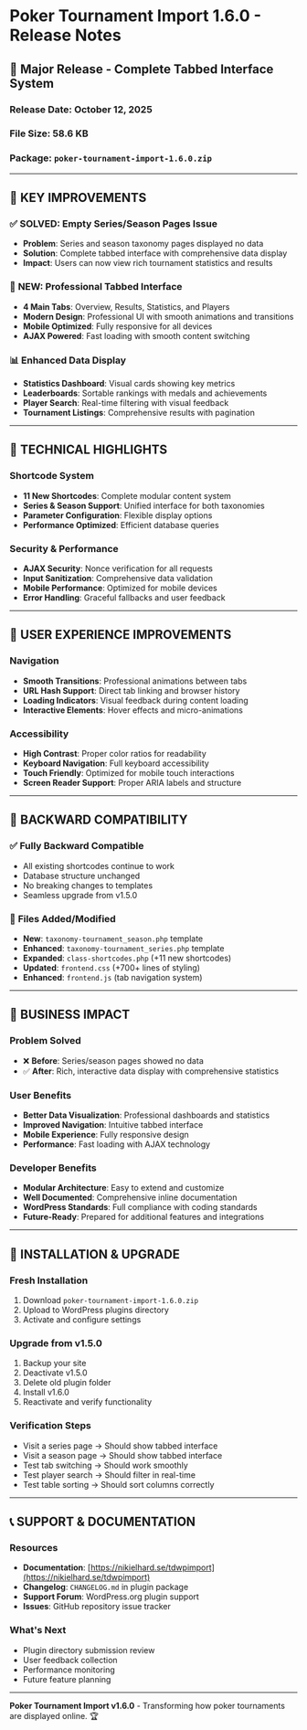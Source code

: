 # Poker Tournament Import 1.6.0 - Release Notes

## 🎉 Major Release - Complete Tabbed Interface System

### Release Date: October 12, 2025
### File Size: 58.6 KB
### Package: `poker-tournament-import-1.6.0.zip`

---

## 🚀 KEY IMPROVEMENTS

### ✅ **SOLVED: Empty Series/Season Pages Issue**
- **Problem**: Series and season taxonomy pages displayed no data
- **Solution**: Complete tabbed interface with comprehensive data display
- **Impact**: Users can now view rich tournament statistics and results

### 🎯 **NEW: Professional Tabbed Interface**
- **4 Main Tabs**: Overview, Results, Statistics, and Players
- **Modern Design**: Professional UI with smooth animations and transitions
- **Mobile Optimized**: Fully responsive for all devices
- **AJAX Powered**: Fast loading with smooth content switching

### 📊 **Enhanced Data Display**
- **Statistics Dashboard**: Visual cards showing key metrics
- **Leaderboards**: Sortable rankings with medals and achievements
- **Player Search**: Real-time filtering with visual feedback
- **Tournament Listings**: Comprehensive results with pagination

---

## 🔧 TECHNICAL HIGHLIGHTS

### Shortcode System
- **11 New Shortcodes**: Complete modular content system
- **Series & Season Support**: Unified interface for both taxonomies
- **Parameter Configuration**: Flexible display options
- **Performance Optimized**: Efficient database queries

### Security & Performance
- **AJAX Security**: Nonce verification for all requests
- **Input Sanitization**: Comprehensive data validation
- **Mobile Performance**: Optimized for mobile devices
- **Error Handling**: Graceful fallbacks and user feedback

---

## 📱 USER EXPERIENCE IMPROVEMENTS

### Navigation
- **Smooth Transitions**: Professional animations between tabs
- **URL Hash Support**: Direct tab linking and browser history
- **Loading Indicators**: Visual feedback during content loading
- **Interactive Elements**: Hover effects and micro-animations

### Accessibility
- **High Contrast**: Proper color ratios for readability
- **Keyboard Navigation**: Full keyboard accessibility
- **Touch Friendly**: Optimized for mobile touch interactions
- **Screen Reader Support**: Proper ARIA labels and structure

---

## 🔄 BACKWARD COMPATIBILITY

### ✅ **Fully Backward Compatible**
- All existing shortcodes continue to work
- Database structure unchanged
- No breaking changes to templates
- Seamless upgrade from v1.5.0

### 📂 **Files Added/Modified**
- **New**: `taxonomy-tournament_season.php` template
- **Enhanced**: `taxonomy-tournament_series.php` template
- **Expanded**: `class-shortcodes.php` (+11 new shortcodes)
- **Updated**: `frontend.css` (+700+ lines of styling)
- **Enhanced**: `frontend.js` (tab navigation system)

---

## 🎯 BUSINESS IMPACT

### **Problem Solved**
- ❌ **Before**: Series/season pages showed no data
- ✅ **After**: Rich, interactive data display with comprehensive statistics

### **User Benefits**
- **Better Data Visualization**: Professional dashboards and statistics
- **Improved Navigation**: Intuitive tabbed interface
- **Mobile Experience**: Fully responsive design
- **Performance**: Fast loading with AJAX technology

### **Developer Benefits**
- **Modular Architecture**: Easy to extend and customize
- **Well Documented**: Comprehensive inline documentation
- **WordPress Standards**: Full compliance with coding standards
- **Future-Ready**: Prepared for additional features and integrations

---

## 🚀 INSTALLATION & UPGRADE

### Fresh Installation
1. Download `poker-tournament-import-1.6.0.zip`
2. Upload to WordPress plugins directory
3. Activate and configure settings

### Upgrade from v1.5.0
1. Backup your site
2. Deactivate v1.5.0
3. Delete old plugin folder
4. Install v1.6.0
5. Reactivate and verify functionality

### Verification Steps
- Visit a series page → Should show tabbed interface
- Visit a season page → Should show tabbed interface
- Test tab switching → Should work smoothly
- Test player search → Should filter in real-time
- Test table sorting → Should sort columns correctly

---

## 📞 SUPPORT & DOCUMENTATION

### Resources
- **Documentation**: [https://nikielhard.se/tdwpimport](https://nikielhard.se/tdwpimport)
- **Changelog**: `CHANGELOG.md` in plugin package
- **Support Forum**: WordPress.org plugin support
- **Issues**: GitHub repository issue tracker

### What's Next
- Plugin directory submission review
- User feedback collection
- Performance monitoring
- Future feature planning

---

**Poker Tournament Import v1.6.0** - Transforming how poker tournaments are displayed online. 🏆